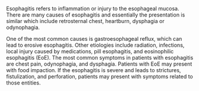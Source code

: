 Esophagitis refers to inflammation or injury to the esophageal mucosa. There are many causes of esophagitis and essentially the presentation is similar which include retrosternal chest, heartburn, dysphagia or odynophagia.

One of the most common causes is gastroesophageal reflux, which can lead to erosive esophagitis. Other etiologies include radiation, infections, local injury caused by medications, pill esophagitis, and eosinophilic esophagitis (EoE). The most common symptoms in patients with esophagitis are chest pain, odynophagia, and dysphagia. Patients with EoE may present with food impaction. If the esophagitis is severe and leads to strictures, fistulization, and perforation, patients may present with symptoms related to those entities.